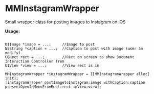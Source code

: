 MMInstagramWrapper
==================

Small wrapper class for posting images to Instagram on iOS

<b>Usage:</b>
```objc

UIImage *image = ...;     //Image to post
NSString *caption = ...;  //Caption to post with image (user an modify)
CGRect rect = ...;        //Rect on screen to show Document Interaction Controller from
UIView *view = ...;       //View rect is in

MMInstagramWrapper *instagramWrapper = [[MMInstagramWrapper alloc] init];
[instagramWrapper postImagetoInstagram:image withCaption:caption presentOpenInMenuFromRect:rect inView:view];


```
